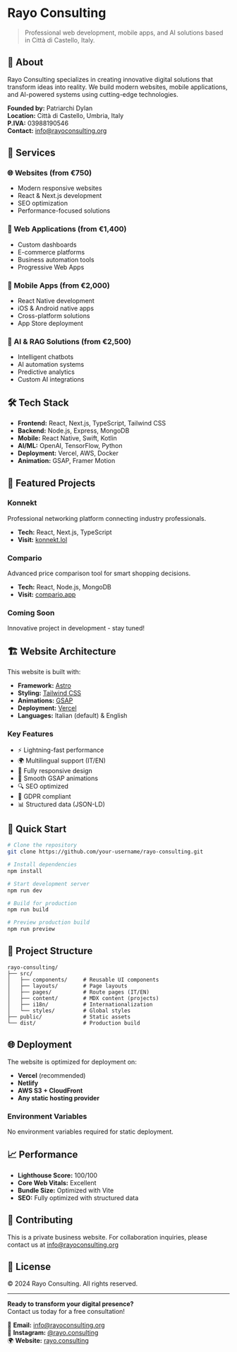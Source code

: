 # Rayo Consulting

> Professional web development, mobile apps, and AI solutions based in Città di Castello, Italy.

## 🚀 About

Rayo Consulting specializes in creating innovative digital solutions that transform ideas into reality. We build modern websites, mobile applications, and AI-powered systems using cutting-edge technologies.

**Founded by:** Patriarchi Dylan  
**Location:** Città di Castello, Umbria, Italy  
**P.IVA:** 03988190546  
**Contact:** info@rayoconsulting.org  

## 💼 Services

### 🌐 Websites (from €750)
- Modern responsive websites
- React & Next.js development
- SEO optimization
- Performance-focused solutions

### 📱 Web Applications (from €1,400)
- Custom dashboards
- E-commerce platforms
- Business automation tools
- Progressive Web Apps

### 📲 Mobile Apps (from €2,000)
- React Native development
- iOS & Android native apps
- Cross-platform solutions
- App Store deployment

### 🤖 AI & RAG Solutions (from €2,500)
- Intelligent chatbots
- AI automation systems
- Predictive analytics
- Custom AI integrations

## 🛠️ Tech Stack

- **Frontend:** React, Next.js, TypeScript, Tailwind CSS
- **Backend:** Node.js, Express, MongoDB
- **Mobile:** React Native, Swift, Kotlin
- **AI/ML:** OpenAI, TensorFlow, Python
- **Deployment:** Vercel, AWS, Docker
- **Animation:** GSAP, Framer Motion

## 🎯 Featured Projects

### Konnekt
Professional networking platform connecting industry professionals.
- **Tech:** React, Next.js, TypeScript
- **Visit:** [konnekt.lol](https://konnekt.lol)

### Compario
Advanced price comparison tool for smart shopping decisions.
- **Tech:** React, Node.js, MongoDB
- **Visit:** [compario.app](https://compario.app)

### Coming Soon
Innovative project in development - stay tuned!

## 🏗️ Website Architecture

This website is built with:
- **Framework:** [Astro](https://astro.build)
- **Styling:** [Tailwind CSS](https://tailwindcss.com)
- **Animations:** [GSAP](https://gsap.com)
- **Deployment:** [Vercel](https://vercel.com)
- **Languages:** Italian (default) & English

### Key Features
- ⚡ Lightning-fast performance
- 🌍 Multilingual support (IT/EN)
- 📱 Fully responsive design
- 🎨 Smooth GSAP animations
- 🔍 SEO optimized
- 🍪 GDPR compliant
- 📊 Structured data (JSON-LD)

## 🚀 Quick Start

```bash
# Clone the repository
git clone https://github.com/your-username/rayo-consulting.git

# Install dependencies
npm install

# Start development server
npm run dev

# Build for production
npm run build

# Preview production build
npm run preview
```

## 📁 Project Structure

```
rayo-consulting/
├── src/
│   ├── components/     # Reusable UI components
│   ├── layouts/        # Page layouts
│   ├── pages/          # Route pages (IT/EN)
│   ├── content/        # MDX content (projects)
│   ├── i18n/           # Internationalization
│   └── styles/         # Global styles
├── public/             # Static assets
└── dist/               # Production build
```

## 🌐 Deployment

The website is optimized for deployment on:
- **Vercel** (recommended)
- **Netlify**
- **AWS S3 + CloudFront**
- **Any static hosting provider**

### Environment Variables
No environment variables required for static deployment.

## 📈 Performance

- **Lighthouse Score:** 100/100
- **Core Web Vitals:** Excellent
- **Bundle Size:** Optimized with Vite
- **SEO:** Fully optimized with structured data

## 🤝 Contributing

This is a private business website. For collaboration inquiries, please contact us at info@rayoconsulting.org

## 📄 License

© 2024 Rayo Consulting. All rights reserved.

---

**Ready to transform your digital presence?**  
Contact us today for a free consultation!

📧 **Email:** info@rayoconsulting.org  
📱 **Instagram:** [@rayo.consulting](https://instagram.com/rayo.consulting)  
🌍 **Website:** [rayo.consulting](https://rayo.consulting)
